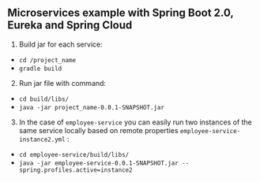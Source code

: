 ## Microservices example with Spring Boot 2.0, Eureka and Spring Cloud

1. Build jar for each service:
- ```cd /project_name```
- ```gradle build```
2. Run jar file with command:
- ```cd build/libs/```
- ```java -jar project_name-0.0.1-SNAPSHOT.jar ```
3. In the case of `employee-service` you can easily run two instances of the same service locally based on remote properties `employee-service-instance2.yml` :
- ```cd employee-service/build/libs/```
- ``` java -jar employee-service-0.0.1-SNAPSHOT.jar --spring.profiles.active=instance2 ```
